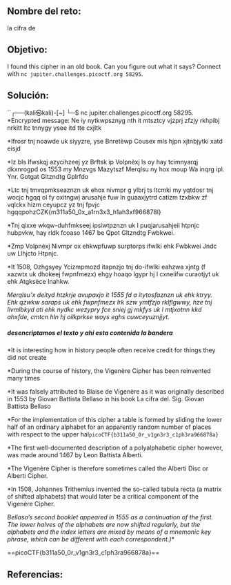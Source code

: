 ## Nombre del reto:
la cifra de

## Objetivo:
I found this cipher in an old book. Can you figure out what it says? Connect with `nc jupiter.challenges.picoctf.org 58295`.

## Solución:
``┌──(kali㉿kali)-[~]
└─$ nc jupiter.challenges.picoctf.org 58295.
*Encrypted message:
Ne iy nytkwpsznyg nth it mtsztcy vjzprj zfzjy rkhpibj nrkitt ltc tnnygy ysee itd tte cxjltk

*Ifrosr tnj noawde uk siyyzre, yse Bnretèwp Cousex mls hjpn xjtnbjytki xatd eisjd

*Iz bls lfwskqj azycihzeej yz Brftsk ip Volpnèxj ls oy hay tcimnyarqj dkxnrogpd os 1553 my Mnzvgs Mazytszf Merqlsu ny hox moup Wa inqrg ipl. Ynr. Gotgat Gltzndtg Gplrfdo 

*Ltc tnj tmvqpmkseaznzn uk ehox nivmpr g ylbrj ts ltcmki my yqtdosr tnj wocjc hgqq ol fy oxitngwj arusahje fuw ln guaaxjytrd catizm tzxbkw zf vqlckx hizm ceyupcz yz tnj fpvjc hgqqpohzCZK{m311a50_0x_a1rn3x3_h1ah3xf966878l}

*Tnj qixxe wkqw-duhfmkseej ipsiwtpznzn uk l puqjarusahjeii htpnjc hubpvkw, hay rldk fcoaso 1467 be Qpot Gltzndtg Fwbkwei.

*Zmp Volpnèxj Nivmpr ox ehkwpfuwp surptorps ifwlki ehk Fwbkwei Jndc uw Llhjcto Htpnjc.

*It 1508, Ozhgsyey Ycizmpmozd itapnzjo tnj do-ifwlki eahzwa xjntg (f xazwtx uk dhokeej fwpnfmezx) ehgy hoaqo lgypr hj l cxneiifw curaotjyt uk ehk Atgksèce Inahkw.

*Merqlsu’x deityd htzkrje avupaxjo it 1555 fd a itytosfaznzn uk ehk ktryy. Ehk qzwkw saraps uk ehk fwpnfmezx lrk szw ymtfzjo rklflgwwy, hze tnj llvmlbkyd ati ehk nydkc wezypry fce sniej gj mkfys uk l mtjxotnn kkd ahxfde, cmtcn hln hj oilkprkse woys eghs cuwceyuznjjyt.*

##### desencriptamos el texto y ahi esta contenida la bandera 


*It is interesting how in history people often receive credit for things they did not create

*During the course of history, the Vigenère Cipher has been reinvented many times

*It was falsely attributed to Blaise de Vigenère as it was originally described in 1553 by Giovan Battista Bellaso in his book La cifra del. Sig. Giovan Battista Bellaso 

*For the implementation of this cipher a table is formed by sliding the lower half of an ordinary alphabet for an apparently random number of places with respect to the upper hal`picoCTF{b311a50_0r_v1gn3r3_c1ph3ra966878a}` 

*The first well-documented description of a polyalphabetic cipher however, was made around 1467 by Leon Battista Alberti.

*The Vigenère Cipher is therefore sometimes called the Alberti Disc or Alberti Cipher.

*In 1508, Johannes Trithemius invented the so-called tabula recta (a matrix of shifted alphabets) that would later be a critical component of the Vigenère Cipher.

*Bellaso’s second booklet appeared in 1555 as a continuation of the first. The lower halves of the alphabets are now shifted regularly, but the alphabets and the index letters are mixed by means of a mnemonic key phrase, which can be different with each correspondent.)**

==picoCTF{b311a50_0r_v1gn3r3_c1ph3ra966878a}==

## Referencias:
